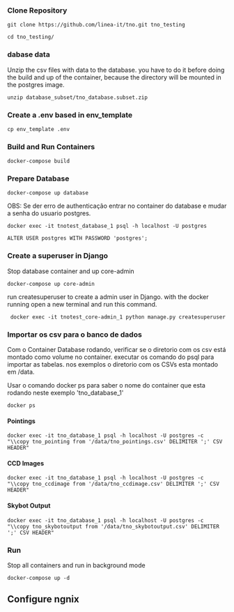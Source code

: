 


### Clone Repository
```
git clone https://github.com/linea-it/tno.git tno_testing
```

```
cd tno_testing/
```

### dabase data
Unzip the csv files with data to the database.
you have to do it before doing the build and up of the container, because the directory will be mounted in the postgres image.
```
unzip database_subset/tno_database.subset.zip
```

### Create a .env based in env_template
```
cp env_template .env

```

### Build and Run Containers 
```
docker-compose build
```

### Prepare Database

```
docker-compose up database
```

OBS: Se der erro de authenticação entrar no container do database e mudar a senha do usuario postgres. 
```
docker exec -it tnotest_database_1 psql -h localhost -U postgres
```
```
ALTER USER postgres WITH PASSWORD 'postgres';
```

### Create a superuser in Django
Stop database container and up core-admin

```
docker-compose up core-admin
```

run createsuperuser to create a admin user in Django.
with the docker running open a new terminal and run this command.
```
 docker exec -it tnotest_core-admin_1 python manage.py createsuperuser
```

### Importar os csv para o banco de dados
Com o Container Database rodando, verificar se o diretorio com os csv está montado como volume no container. 
executar os comando do psql para importar as tabelas. nos exemplos o diretorio com os CSVs esta montado em /data.

Usar o comando docker ps para saber o nome do container que esta rodando neste exemplo 'tno_database_1'
``` 
docker ps 
``` 

#### Pointings
```
docker exec -it tno_database_1 psql -h localhost -U postgres -c "\\copy tno_pointing from '/data/tno_pointings.csv' DELIMITER ';' CSV HEADER"
```

#### CCD Images
```
docker exec -it tno_database_1 psql -h localhost -U postgres -c "\\copy tno_ccdimage from '/data/tno_ccdimage.csv' DELIMITER ';' CSV HEADER"
```

#### Skybot Output
```
docker exec -it tno_database_1 psql -h localhost -U postgres -c "\\copy tno_skybotoutput from '/data/tno_skybotoutput.csv' DELIMITER ';' CSV HEADER"
```

### Run 
Stop all containers and run in background mode
```
docker-compose up -d
```

## Configure ngnix